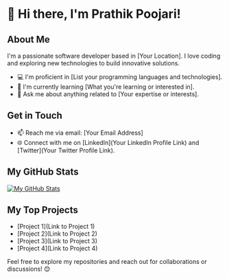 # 👋 Hi there, I'm Prathik Poojari! 

## About Me
I'm a passionate software developer based in [Your Location]. I love coding and exploring new technologies to build innovative solutions.

- 💻 I'm proficient in [List your programming languages and technologies].
- 🌱 I'm currently learning [What you're learning or interested in].
- 💬 Ask me about anything related to [Your expertise or interests].

## Get in Touch
- 📫 Reach me via email: [Your Email Address]
- 🌐 Connect with me on [LinkedIn](Your LinkedIn Profile Link) and [Twitter](Your Twitter Profile Link).

## My GitHub Stats
[![My GitHub Stats](https://github-readme-stats.vercel.app/api?username=prathikpoojari&show_icons=true&theme=radical)](https://github.com/prathikpoojari)

## My Top Projects
- [Project 1](Link to Project 1)
- [Project 2](Link to Project 2)
- [Project 3](Link to Project 3)
- [Project 4](Link to Project 4)

Feel free to explore my repositories and reach out for collaborations or discussions! 😊
